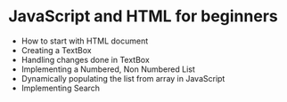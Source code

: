 # JavaScript and HTML for beginners

- How to start with HTML document
- Creating a TextBox
- Handling changes done in TextBox
- Implementing a Numbered, Non Numbered List
- Dynamically populating the list from array in JavaScript
- Implementing Search